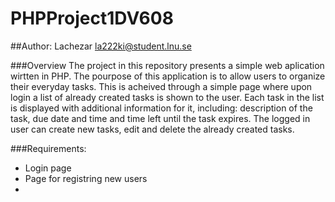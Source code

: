 # PHPProject1DV608

##Author: Lachezar <la222ki@student.lnu.se>



###Overview
  The project in this repository presents a simple web aplication wirtten in PHP. The pourpose of this application is to allow users to organize their everyday tasks. This is acheived through a simple page where upon login a list of already created tasks is shown to the user. Each task in the list is displayed with additional information for it, including: description of the task, due date and time and time left until the task expires. The logged in user can create new tasks, edit and delete the already created tasks.
  
  
###Requirements: 
  
  * Login page
  * Page for registring new users 
  * 
